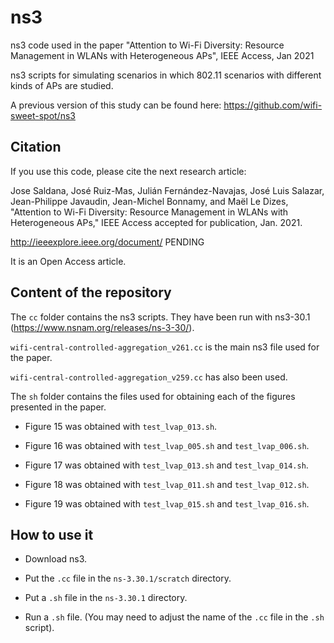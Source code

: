 # ns3
ns3 code used in the paper "Attention to Wi-Fi Diversity: Resource Management in WLANs with Heterogeneous APs", IEEE Access, Jan 2021

ns3 scripts for simulating scenarios in which 802.11 scenarios with different kinds of APs are studied.

A previous version of this study can be found here: https://github.com/wifi-sweet-spot/ns3


## Citation
If you use this code, please cite the next research article:

Jose Saldana, José Ruiz-Mas, Julián Fernández-Navajas, José Luis Salazar, Jean-Philippe Javaudin, Jean-Michel Bonnamy, and Maël Le Dizes, "Attention to Wi-Fi Diversity: Resource Management in WLANs with Heterogeneous APs," IEEE Access accepted for publication, Jan. 2021.

http://ieeexplore.ieee.org/document/ PENDING

It is an Open Access article.

## Content of the repository

The `cc` folder contains the ns3 scripts. They have been run with ns3-30.1 (https://www.nsnam.org/releases/ns-3-30/).

`wifi-central-controlled-aggregation_v261.cc` is the main ns3 file used for the paper.

`wifi-central-controlled-aggregation_v259.cc` has also been used.


The `sh` folder contains the files used for obtaining each of the figures presented in the paper.

- Figure 15 was obtained with `test_lvap_013.sh`.

- Figure 16 was obtained with `test_lvap_005.sh` and `test_lvap_006.sh`.

- Figure 17 was obtained with `test_lvap_013.sh` and `test_lvap_014.sh`.

- Figure 18 was obtained with `test_lvap_011.sh` and `test_lvap_012.sh`.

- Figure 19 was obtained with `test_lvap_015.sh` and `test_lvap_016.sh`.


## How to use it

- Download ns3.

- Put the `.cc` file in the `ns-3.30.1/scratch` directory.

- Put a `.sh` file in the `ns-3.30.1` directory.

- Run a `.sh` file. (You may need to adjust the name of the `.cc` file in the `.sh` script).
